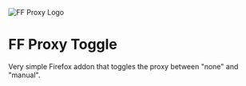 ![FF Proxy Logo](https://raw.githubusercontent.com/altera2015/ff_proxy_toggle/src/refs/heads/master/icon.png)

# FF Proxy Toggle

Very simple Firefox addon that toggles
the proxy between "none" and "manual".
